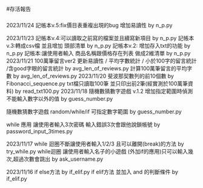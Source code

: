 #存活報告

###
2023/11/24
記帳本v.5:fix價目表重複出現的bug 增加易讀性 by n_p.py

2023/11/23
記帳本v.4:可以讀取之前寫的檔案並且續寫新項目 by n_p.py 
記帳本v.3:轉成csv檔 並且增加 頭部清單 by n_p.py 
記帳本v.2: 增加存入txt的功能 by n_p.py 
記帳本:讓使用者輸入 商品名稱跟價格存在列表 做成2維清單 by n_p.py 
2023/11/21
100萬筆留言ver2 更新易讀性 / 平均字數統計 / 小於100字的留言統計 /含good字眼的留言統計 by avg_len_of_reviews.py
計算100萬筆留言的平均字數 by avg_len_of_reviews.py
2023/11/20
斐波那契數列的前10個數 by Fibonacci_sequence.py
txt檔只讀取100筆 並只印出前2筆(經實測於100萬筆資料) by read_txt100.py
2023/11/18
隨機數猜數字遊戲 v.1.2 增加指定範圍時偵測 不能輸入數字以外的值 by guess_number.py

隨機數猜數字遊戲 random/while/if 可指定數字範圍 by guess_number.py

while 應用 讓使用者輸入3次密碼 輸入錯誤3次會跟他說鎖帳號 by password_input_3times.py

2023/11/17
while 迴圈不斷讓使用者輸入1/2/3 且可以離開(break)的方法 by try_while.py
while迴圈 讓使用者輸入名子的小遊戲 (外加if的應用)只可以輸入幾次,超過次數會跳出  by ask_username.py

2023/11/16
if else方法 by if_elif.py 
if elif方法 並加入 and 的判斷條件 by if_elif.py
###
